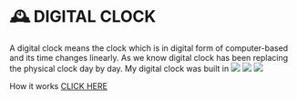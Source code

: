 <h1>
 🕰 DIGITAL CLOCK
</h1>
<p>
  A digital clock means the clock which is in digital form of computer-based and its time changes linearly. 
  As we know digital clock has been replacing the physical clock day by day. My digital clock was built in 
  <img src="https://img.shields.io/badge/HTML5-E34F26?style=for-the-badge&logo=html5&logoColor=white"> 
  <img src="https://img.shields.io/badge/CSS3-1572B6?style=for-the-badge&logo=css3&logoColor=white">
  <img src="https://img.shields.io/badge/JavaScript-F7DF1E?style=for-the-badge&logo=javascript&logoColor=black">
</p>
<p>
  How it works <a target="_blank" href=https://linalozz.github.io/LinaLozano/digitalclock.html">CLICK HERE</a>
</p>

